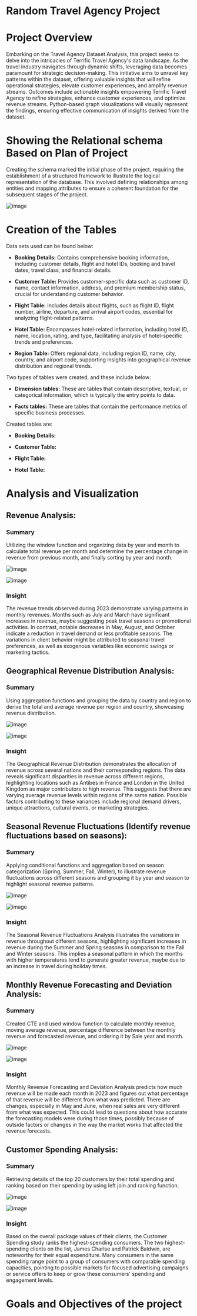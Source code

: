 # Random Travel Agency Project

# Project Overview

Embarking on the Travel Agency Dataset Analysis, this project seeks to delve into the intricacies of Terrific Travel Agency's data landscape. As the travel industry navigates through dynamic shifts, leveraging data becomes paramount for strategic decision-making. This initiative aims to unravel key patterns within the dataset, offering valuable insights that will refine operational strategies, elevate customer experiences, and amplify revenue streams. Outcomes include actionable insights empowering Terrific Travel Agency to refine strategies, enhance customer experiences, and optimize revenue streams. Python-based graph visualizations will visually represent the findings, ensuring effective communication of insights derived from the dataset.


# Showing the Relational schema Based on Plan of Project

Creating the schema marked the initial phase of the project, requiring the establishment of a structured framework to illustrate the logical representation of the database. This involved defining relationships among entities and mapping attributes to ensure a coherent foundation for the subsequent stages of the project.

![image](https://github.com/TobiAyinde/TERRIFIC-TRAVEL-AGENCY/assets/149031697/03aa7bf2-0fbd-43de-ad17-84551fd1496b)

# Creation of the Tables

Data sets used can be found below:

 - **Booking Details:** Contains comprehensive booking information, including customer details, flight and hotel IDs, booking and travel dates, travel class, and financial details.

 - **Customer Table:** Provides customer-specific data such as customer ID, name, contact information, address, and premium membership status, crucial for understanding customer behavior.

 - **Flight Table:** Includes details about flights, such as flight ID, flight number, airline, departure, and arrival airport codes, essential for analyzing flight-related patterns.

 - **Hotel Table:** Encompasses hotel-related information, including hotel ID, name, location, rating, and type, facilitating analysis of hotel-specific trends and preferences.

 - **Region Table:** Offers regional data, including region ID, name, city, country, and airport code, supporting insights into geographical revenue distribution and regional trends.


Two types of tables were created, and these include below:

 - **Dimension tables:** These are tables that contain descriptive, textual, or categorical information, which is typically the entry points to data.

 - **Facts tables:** These are tables that contain the performance metrics of specific business processes.
   
Created tables are:

 - **Booking Details:**

 - **Customer Table:**

 - **Flight Table:**

 - **Hotel Table:**


# Analysis and Visualization

## **Revenue Analysis:**

### **Summary**

Utilizing the window function and organizing data by year and month to calculate total revenue per month and determine the percentage change in revenue from previous month, and finally sorting by year and month.

![image](https://github.com/TobiAyinde/TERRIFIC-TRAVEL-AGENCY/assets/149031697/a4b9b878-0b62-4a82-86b7-6eeb96dda370)

![image](https://github.com/TobiAyinde/TERRIFIC-TRAVEL-AGENCY/assets/149031697/8c2d6f1b-cb82-43a9-b1f5-4f74d8857419)

### **Insight**

The revenue trends observed during 2023 demonstrate varying patterns in monthly revenues. Months such as July and March have significant increases in revenue, maybe suggesting peak travel seasons or promotional activities. In contrast, notable decreases in May, August, and October indicate a reduction in travel demand or less profitable seasons. The variations in client behavior might be attributed to seasonal travel preferences, as well as exogenous variables like economic swings or marketing tactics.

## **Geographical Revenue Distribution Analysis:**

### **Summary**

Using aggregation functions and grouping the data by country and region to derive the total and average revenue per region and country, showcasing revenue distribution.

![image](https://github.com/TobiAyinde/TERRIFIC-TRAVEL-AGENCY/assets/149031697/f77d198c-0c69-494e-91e6-7ab0da8cbb4d)

![image](https://github.com/TobiAyinde/TERRIFIC-TRAVEL-AGENCY/assets/149031697/5cbef42d-de8c-48e6-967a-82b4dc4180fc)

### **Insight**

The Geographical Revenue Distribution demonstrates the allocation of revenue across several nations and their corresponding regions. The data reveals significant disparities in revenue across different regions, highlighting locations such as Antibes in France and London in the United Kingdom as major contributors to high revenue. This suggests that there are varying average revenue levels within regions of the same nation. Possible factors contributing to these variances include regional demand drivers, unique attractions, cultural events, or marketing strategies.

## **Seasonal Revenue Fluctuations (Identify revenue fluctuations based on seasons):**

### **Summary**

Applying conditional functions and aggregation based on season categorization (Spring, Summer, Fall, Winter), to illustrate revenue fluctuations across different seasons and grouping it by year and season to highlight seasonal revenue patterns.

![image](https://github.com/TobiAyinde/TERRIFIC-TRAVEL-AGENCY/assets/149031697/55165d77-d0e5-45f1-9d1d-99f2d3f472b6)

![image](https://github.com/TobiAyinde/TERRIFIC-TRAVEL-AGENCY/assets/149031697/b9b18ffe-a3e5-42c5-867c-ceb8f4026cc4)

### **Insight**

The Seasonal Revenue Fluctuations Analysis illustrates the variations in revenue throughout different seasons, highlighting significant increases in revenue during the Summer and Spring seasons in comparison to the Fall and Winter seasons. This implies a seasonal pattern in which the months with higher temperatures tend to generate greater revenue, maybe due to an increase in travel during holiday times.

## **Monthly Revenue Forecasting and Deviation Analysis:**

### **Summary**

Created CTE and used window function to calculate monthly revenue, moving average revenue, percentage difference between the monthly revenue and forecasted revenue, and ordering it by Sale year and month.

![image](https://github.com/TobiAyinde/TERRIFIC-TRAVEL-AGENCY/assets/149031697/5e60cefd-6ce0-481d-86fb-8ae1d023ca21)

![image](https://github.com/TobiAyinde/TERRIFIC-TRAVEL-AGENCY/assets/149031697/0843aa3d-7041-441a-b667-57c5a937d4d3)

### **Insight**

Monthly Revenue Forecasting and Deviation Analysis predicts how much revenue will be made each month in 2023 and figures out what percentage of that revenue will be different from what was predicted. There are changes, especially in May and June, when real sales are very different from what was expected. This could lead to questions about how accurate the forecasting models were during those times, possibly because of outside factors or changes in the way the market works that affected the revenue forecasts.

## **Customer Spending Analysis:**

### **Summary**

Retrieving details of the top 20 customers by their total spending and ranking based on their spending by using left join and ranking function.

![image](https://github.com/TobiAyinde/TERRIFIC-TRAVEL-AGENCY/assets/149031697/7495a734-575a-4381-92bf-b98395c14893)

![image](https://github.com/TobiAyinde/TERRIFIC-TRAVEL-AGENCY/assets/149031697/95c251a6-013c-4c78-aab8-2f1b8a91678c)

### **Insight**

Based on the overall package values of their clients, the Customer Spending study ranks the highest-spending consumers. The two highest-spending clients on the list, James Charlse and Patrick Baldwin, are noteworthy for their equal expenditure. Many consumers in the same spending range point to a group of consumers with comparable spending capacities, pointing to possible markets for focused advertising campaigns or service offers to keep or grow these consumers' spending and engagement levels.



# Goals and Objectives of the project
